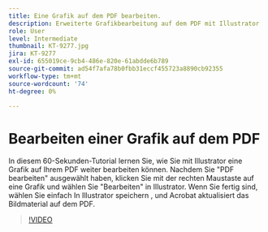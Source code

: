 ```yaml
---
title: Eine Grafik auf dem PDF bearbeiten.
description: Erweiterte Grafikbearbeitung auf dem PDF mit Illustrator
role: User
level: Intermediate
thumbnail: KT-9277.jpg
jira: KT-9277
exl-id: 655019ce-9cb4-486e-820e-61abdde6b789
source-git-commit: ad54f7afa78b0fbb31eccf455723a8890cb92355
workflow-type: tm+mt
source-wordcount: '74'
ht-degree: 0%

---
```


# Bearbeiten einer Grafik auf dem PDF

In diesem 60-Sekunden-Tutorial lernen Sie, wie Sie mit Illustrator eine Grafik auf Ihrem PDF weiter bearbeiten können. Nachdem Sie &quot;PDF bearbeiten&quot; ausgewählt haben, klicken Sie mit der rechten Maustaste auf eine Grafik und wählen Sie &quot;Bearbeiten&quot; in Illustrator. Wenn Sie fertig sind, wählen Sie einfach In Illustrator speichern , und Acrobat aktualisiert das Bildmaterial auf dem PDF.

>[!VIDEO](https://video.tv.adobe.com/v/338277?quality=12&learn=on&hidetitle=true)
